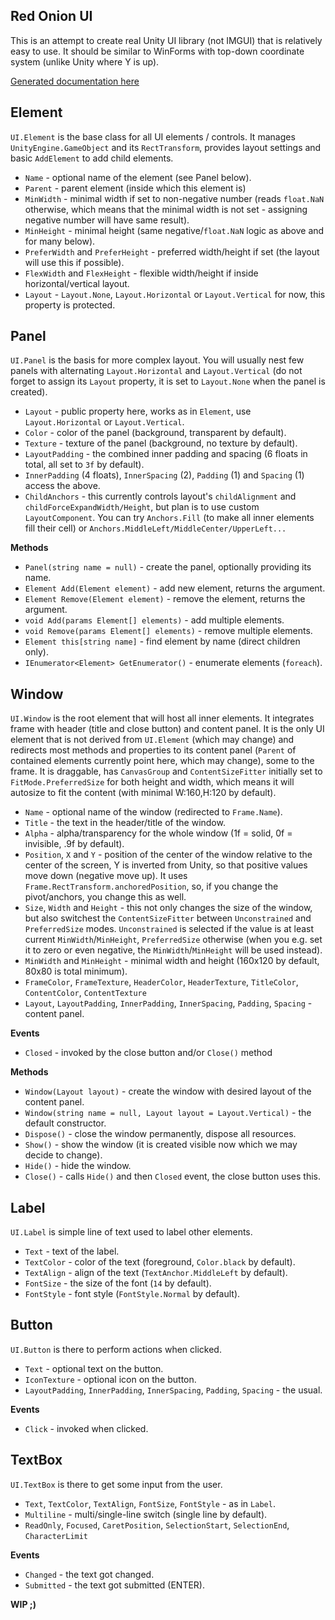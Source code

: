 ﻿## Red Onion UI

This is an attempt to create real Unity UI library (not IMGUI) that is relatively easy to use.
It should be similar to WinForms with top-down coordinate system (unlike Unity where Y is up).

[Generated documentation here](../RedOnion.KSP/Namespaces/UI.md)

## Element

`UI.Element` is the base class for all UI elements / controls. It manages `UnityEngine.GameObject`
and its `RectTransform`, provides layout settings and basic `AddElement` to add child elements.

* `Name` - optional name of the element (see Panel below).
* `Parent` - parent element (inside which this element is)
* `MinWidth` - minimal width if set to non-negative number (reads `float.NaN` otherwise,
  which means that the minimal width is not set - assigning negative number will have same result).
* `MinHeight` - minimal height (same negative/`float.NaN` logic as above and for many below).
* `PreferWidth` and `PreferHeight` - preferred width/height if set (the layout will use this if possible).
* `FlexWidth` and `FlexHeight` - flexible width/height if inside horizontal/vertical layout.
* `Layout` - `Layout.None`, `Layout.Horizontal` or `Layout.Vertical` for now, this property is protected.

## Panel

`UI.Panel` is the basis for more complex layout. You will usually nest few panels with alternating
`Layout.Horizontal` and `Layout.Vertical` (do not forget to assign its `Layout` property,
it is set to `Layout.None` when the panel is created).

* `Layout` - public property here, works as in `Element`, use `Layout.Horizontal` or `Layout.Vertical`.
* `Color` - color of the panel (background, transparent by default).
* `Texture` - texture of the panel (background, no texture by default).
* `LayoutPadding` - the combined inner padding and spacing (6 floats in total, all set to `3f` by default).
* `InnerPadding` (4 floats), `InnerSpacing` (2), `Padding` (1) and `Spacing` (1) access the above.
* `ChildAnchors` - this currently controls layout's `childAlignment` and
  `childForceExpandWidth/Height`, but plan is to use custom `LayoutComponent`.
  You can try `Anchors.Fill` (to make all inner elements fill their cell)
  or `Anchors.MiddleLeft/MiddleCenter/UpperLeft...`

**Methods**
* `Panel(string name = null)` - create the panel, optionally providing its name.
* `Element Add(Element element)` - add new element, returns the argument.
* `Element Remove(Element element)` - remove the element, returns the argument.
* `void Add(params Element[] elements)` - add multiple elements.
* `void Remove(params Element[] elements)` - remove multiple elements.
* `Element this[string name]` - find element by name (direct children only).
* `IEnumerator<Element> GetEnumerator()` - enumerate elements (`foreach`).

## Window

`UI.Window` is the root element that will host all inner elements.
It integrates frame with header (title and close button) and content panel.
It is the only UI element that is not derived from `UI.Element` (which may change)
and redirects most methods and properties to its content panel
(`Parent` of contained elements currently point here, which may change),
some to the frame. It is draggable, has `CanvasGroup` and `ContentSizeFitter`
initially set to `FitMode.PreferredSize` for both height and width,
which means it will autosize to fit the content (with minimal W:160,H:120 by default).

* `Name` - optional name of the window (redirected to `Frame.Name`).
* `Title` - the text in the header/title of the window.
* `Alpha` - alpha/transparency for the whole window (1f = solid, 0f = invisible, .9f by default).
* `Position`, `X` and `Y` - position of the center of the window relative to the center of the screen,
  Y is inverted from Unity, so that positive values move down (negative move up).
  It uses `Frame.RectTransform.anchoredPosition`, so,
  if you change the pivot/anchors, you change this as well.
* `Size`, `Width` and `Height` - this not only changes the size of the window,
  but also switchest the `ContentSizeFitter` between `Unconstrained` and `PreferredSize` modes.
  `Unconstrained` is selected if the value is at least current `MinWidth`/`MinHeight`,
  `PreferredSize` otherwise (when you e.g. set it to zero or even negative, the
  `MinWidth`/`MinHeight` will be used instead).
* `MinWidth` and `MinHeight` - minimal width and height (160x120 by default, 80x80 is total minimum).
* `FrameColor`, `FrameTexture`, `HeaderColor`, `HeaderTexture`, `TitleColor`, `ContentColor`, `ContentTexture`
* `Layout`, `LayoutPadding`, `InnerPadding`, `InnerSpacing`, `Padding`, `Spacing` - content panel.

**Events**
* `Closed` - invoked by the close button and/or `Close()` method

**Methods**
* `Window(Layout layout)` - create the window with desired layout of the content panel.
* `Window(string name = null, Layout layout = Layout.Vertical)` - the default constructor.
* `Dispose()` - close the window permanently, dispose all resources.
* `Show()` - show the window (it is created visible now which we may decide to change).
* `Hide()` - hide the window.
* `Close()` - calls `Hide()` and then `Closed` event, the close button uses this.

## Label

`UI.Label` is simple line of text used to label other elements.

* `Text` - text of the label.
* `TextColor` - color of the text (foreground, `Color.black` by default).
* `TextAlign` - align of the text (`TextAnchor.MiddleLeft` by default).
* `FontSize` - the size of the font (`14` by default).
* `FontStyle` - font style (`FontStyle.Normal` by default).

## Button

`UI.Button` is there to perform actions when clicked.

* `Text` - optional text on the button.
* `IconTexture` - optional icon on the button.
* `LayoutPadding`, `InnerPadding`, `InnerSpacing`, `Padding`, `Spacing` - the usual.

**Events**
* `Click` - invoked when clicked.

## TextBox

`UI.TextBox` is there to get some input from the user.

* `Text`, `TextColor`, `TextAlign`, `FontSize`, `FontStyle` - as in `Label`.
* `Multiline` - multi/single-line switch (single line by default).
* `ReadOnly`, `Focused`, `CaretPosition`, `SelectionStart`, `SelectionEnd`, `CharacterLimit`

**Events**
* `Changed` - the text got changed.
* `Submitted` - the text got submitted (ENTER).

**WIP ;)**
